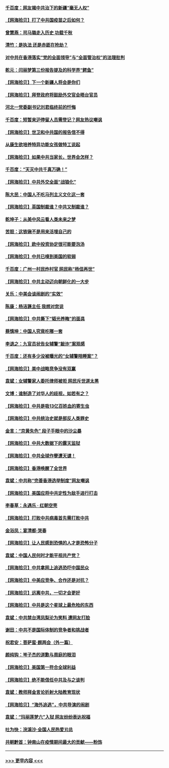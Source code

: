#### [千百度：网友揭中共治下的新疆“毫无人权”](../pages/nsc993/n12858385.md?t=04051651) 
#### [【网海拾贝】打了中共国疫苗之后如何？](../pages/nsc993/n12857866.md?t=04051651) 
#### [曾慧燕：司马璐走入历史 功载千秋](../pages/nsc993/n12856996.md?t=04051651) 
#### [清竹：是执法 还是赤匪在抢劫？](../pages/nsc993/n12856952.md?t=04051651) 
#### [对中共在香港落实“党的全面领导”与“全面管治权”的法理批判](../pages/nsc993/n12856929.md?t=04051651) 
#### [乾元：闫丽梦第三份报告提及的科学界“鳄鱼”](../pages/nsc993/n12855985.md?t=04051651) 
#### [【网海拾贝】下一个新疆人将会是你们](../pages/nsc993/n12855864.md?t=04051651) 
#### [【网海拾贝】拜登政府将鼓励外交官会晤台官员](../pages/nsc993/n12853615.md?t=04051651) 
#### [河北一党委副书记刘君临终前的忏悔](../pages/nsc993/n12849420.md?t=04051651) 
#### [千百度：短暂来沪停留人员需登记？网友热议嘲讽](../pages/nsc993/n12853497.md?t=04051651) 
#### [【网海拾贝】世卫和中共国的报告信不得](../pages/nsc993/n12850902.md?t=04051651) 
#### [从康生欲培养特异功能女孩做特工说起](../pages/nsc993/n12849289.md?t=04051651) 
#### [【网海拾贝】如果中共当家长，世界会怎样？](../pages/nsc993/n12848436.md?t=04051651) 
#### [千百度：“天灭中共千真万确！”](../pages/nsc993/n12845659.md?t=04051651) 
#### [【网海拾贝】中共外交全面“战狼化”](../pages/nsc993/n12845607.md?t=04051651) 
#### [陈大民：中国人不吃马列主义文化这一套](../pages/nsc993/n12842496.md?t=04051651) 
#### [【网海拾贝】英国制裁谁？中共又制裁谁？](../pages/nsc993/n12840909.md?t=04051651) 
#### [乾坤子：从美中风云看人类未来之梦](../pages/nsc993/n12840590.md?t=04051651) 
#### [苦胆：这铁锹不是用来活埋自己的](../pages/nsc993/n12839512.md?t=04051651) 
#### [【网海拾贝】欧中投资协定很可能要泡汤](../pages/nsc993/n12835122.md?t=04051651) 
#### [【网海拾贝】中共已嗅到美国的软弱](../pages/nsc993/n12832411.md?t=04051651) 
#### [千百度：广州一村民炸村官 网民称“杨佳再世”](../pages/nsc993/n12832380.md?t=04051651) 
#### [【网海拾贝】中共主动迈向朝鲜化的一大步](../pages/nsc993/n12829887.md?t=04051651) 
#### [关乐：中美会谈闹剧的“实效”](../pages/nsc993/n12826698.md?t=04051651) 
#### [陈康：杨洁篪主任  我想对您说](../pages/nsc993/n12826609.md?t=04051651) 
#### [【网海拾贝】中共撕下“韬光养晦”的面具](../pages/nsc993/n12826459.md?t=04051651) 
#### [蔡慎坤：中国人究竟吃哪一套](../pages/nsc993/n12826010.md?t=04051651) 
#### [李退之：九官员状告女辅警“敲诈”案观感](../pages/nsc993/n12823984.md?t=04051651) 
#### [千百度：还有多少没被曝光的“女辅警陪睡案”？](../pages/nsc993/n12822136.md?t=04051651) 
#### [【网海拾贝】美中战略竞争没有双赢](../pages/nsc993/n12822105.md?t=04051651) 
#### [袁斌：女辅警家人委托律师被拒 网民斥世道太黑](../pages/nsc993/n12822004.md?t=04051651) 
#### [文博：谁制造了对华人的歧视，如若有之？](../pages/nsc993/n12821635.md?t=04051651) 
#### [【网海拾贝】中共是吸13亿百姓血的寄生虫](../pages/nsc993/n12819191.md?t=04051651) 
#### [【网海拾贝】中共统治史就是部反人类罪史](../pages/nsc993/n12816738.md?t=04051651) 
#### [金言：“京黄失色” 段子手眼中的沙尘暴](../pages/nsc993/n12815700.md?t=04051651) 
#### [【网海拾贝】中共大数据下的露天监狱](../pages/nsc993/n12811075.md?t=04051651) 
#### [【网海拾贝】中共全球作孽遭天谴！](../pages/nsc993/n12810258.md?t=04051651) 
#### [【网海拾贝】香港唤醒了全世界](../pages/nsc993/n12809100.md?t=04051651) 
#### [袁斌：中共称“完善香港选举制度”网友嘲讽](../pages/nsc993/n12808994.md?t=04051651) 
#### [【网海拾贝】美国应将中共定性为敌手进行打击](../pages/nsc993/n12806870.md?t=04051651) 
#### [李春草：永遇乐 · 红朝空壳](../pages/nsc993/n12805365.md?t=04051651) 
#### [【网海拾贝】打败中共病毒首先需打败中共](../pages/nsc993/n12803930.md?t=04051651) 
#### [金浴凤：宴清都‧哭春](../pages/nsc993/n12801601.md?t=04051651) 
#### [【网海拾贝】让人民感到恐惧的人才是恐怖分子](../pages/nsc993/n12799347.md?t=04051651) 
#### [袁斌：中国人民何时才能平视共产党？](../pages/nsc993/n12799306.md?t=04051651) 
#### [【网海拾贝】中共拿网上追逃恐吓中国民众](../pages/nsc993/n12796905.md?t=04051651) 
#### [【网海拾贝】中美应竞争、合作还是对抗？](../pages/nsc993/n12794675.md?t=04051651) 
#### [【网海拾贝】远离中共，一切才会更好](../pages/nsc993/n12793572.md?t=04051651) 
#### [【网海拾贝】中共是这个星球上最危险的东西](../pages/nsc993/n12791400.md?t=04051651) 
#### [袁斌：中共禁台湾凤梨沦为笑料 遭网友打脸](../pages/nsc993/n12791335.md?t=04051651) 
#### [谢田：中共不是国际体制的竞争者和挑战者](../pages/nsc993/n12791212.md?t=04051651) 
#### [祝君安：菩萨蛮·题两会（外一篇）](../pages/nsc993/n12786801.md?t=04051651) 
#### [颜纯钩：岑子杰的道歉与周庭的眼泪](../pages/nsc993/n12786775.md?t=04051651) 
#### [【网海拾贝】美国第一符合全球利益](../pages/nsc993/n12786666.md?t=04051651) 
#### [【网海拾贝】绝不能信任中共及与之谈判](../pages/nsc993/n12784266.md?t=04051651) 
#### [袁斌：教师拜金言论折射大陆教育现状](../pages/nsc993/n12783868.md?t=04051651) 
#### [【网海拾贝】“海外追逃”，中共导演的闹剧](../pages/nsc993/n12781638.md?t=04051651) 
#### [袁斌：“玛丽莲梦六”入狱 网友纷纷表达祝福](../pages/nsc993/n12781432.md?t=04051651) 
#### [吐为快：浣溪沙·全国人民热爱刃总](../pages/nsc993/n12781393.md?t=04051651) 
#### [共朝黔首：钟南山在疫情期间最大的贡献——粉饰](../pages/nsc993/n12781374.md?t=04051651) 

----
#### [ >>> 更早内容 <<< ](../indexes/nsc993-earlier.md)

